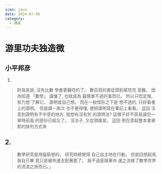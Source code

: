```yaml
---
icon: java
date: 2024-07-30
category:
  - 博客
---
```


# 游里功夫独造微

<!-- more -->

## 小平邦彦

1. 

> 對我來說, 沒有比數
學書更難唸的了。 數百頁的書從頭到尾唸完
至難。 因為知道 「數學」 讀懂了, 也就成為
最簡單不過的事而已。 所以只唸定理, 努力想
了解它。 證明就自己想。 而在一般情形之下是
想不透的, 只好看書上的證明。 但是讀一兩次
也不覺得懂, 便把證明寫在筆記上看看。 這回
注意到證明有不中意的地方, 就想有沒有別
的證明法? 這樣子好不容易讀完一章時前面
的部份已經忘了。 沒法子, 又從頭複習。 這回
倒在意起整本書章節的排列方式來



## 2. 

>數學研究是用腦筋想的。 研究時總覺得
自己自主地在行動。 但是回想起來, 我自已畢
竟只是被命運支配著罷了。 我不過是隨著命
運之流做了數學世界的流浪之旅而已。」